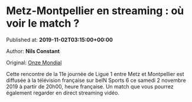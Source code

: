 
# Metz-Montpellier en streaming : où voir le match ?

Published at: **2019-11-02T03:15:00+00:00**

Author: **Nils Constant**

Original: [Onze Mondial](http://www.onzemondial.com/ligue-1/2019-2020/metz-montpellier-en-streaming-ou-voir-le-match--201332)

Cette rencontre de la 11e journée de Ligue 1 entre Metz et Montpellier est diffusée à la télévision française sur beIN Sports 6 ce samedi 2 novembre 2019 à partir de 20h00, heure française. Un match que vous pourrez également regarder en direct streaming vidéo.
 
